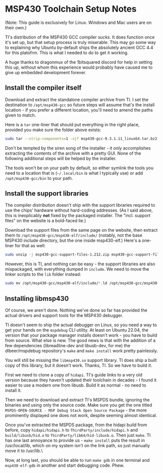 # MSP430 Toolchain Setup Notes

(Note: This guide is exclusively for Linux. Windows and Mac users are on their
own.)

TI's distribution of the MSP430 GCC compiler _sucks_. It does function once it's
set up, but that setup process is truly miserable. This may go some way to
explaining why Ubuntu by-default ships the absolutely ancient GCC 4.4 for this
platofrm. This is what I needed to do to get it working.

A huge thanks to dragonmux of the 1bitsquared discord for help in setting this
up, without whom this experience would probably have caused me to give up
embedded development forever.

## Install the compiler itself

Download and extract the standalone compiler archive from TI. I set the
destination to `/opt/msp430-gcc` so future steps will assume that's the install
location - if you prefer a different location, you'll need to amend the paths
given to match.

Here is a `tar` one-liner that should put everything in the right place,
provided you make sure the folder above exists:

```sh
sudo tar --strip-components=1 -xjf msp430-gcc-9.3.1.11_linux64.tar.bz2 -C /opt/msp430-gcc/
```

Don't be tempted by the siren song of the installer - it _only_ accomplishes
extracting the contents of the archive with a pretty GUI. None of the following
additional steps will be helped by the installer.

The tools won't be on your path by default, so either symlink the tools you need
to a location that is (`~/.local/bin` is what I typically use) or add
`/opt/msp430-gcc/bin` to your path.

## Install the support libraries

The compiler distribution doesn't ship with the support libraries required to
use the chips' hardware without hard-coding addresses. (As I said above, this is
inexplicably **not** fixed by the packaged installer. The "incl. support files"
on the website is a bold-faced lie.) 

Download the support files from the same page on the website, then extract them
to `/opt/msp430-gcc/msp430-elf/include/` (notably, not the base MSP430 include
directory, but the one inside msp430-elf.) Here's a one-liner for that as well:

```sh
sudo unzip -j msp430-gcc-support-files-1.212.zip msp430-gcc-support-files/include/* -d /opt/msp430-gcc/msp430-elf/include/
```

However, this is TI, and nothing can be easy - the support libraries are also
mispackaged, with everything dumped in `include`. We need to move the linker
scripts to the `lib` folder instead:

```sh
sudo mv /opt/msp430-gcc/msp430-elf/include/*.ld /opt/msp430-gcc/msp430-elf/lib/
```

## Installing libmsp430

Of course, we aren't done. Nothing we've done so far has provided the actual
drivers and support tools for the MSP430 debugger.

TI doesn't seem to ship the actual debugger on Linux, so you need a way to get
your hands on the `mspdebug` CLI utility. At least on Ubuntu 22.04, the version
that your package manager installs doesn't work - you have to build from source.
What else is new. The good news is that with the addition of a few dependencies 
(libreadline-dev and libusb-dev, for me) the dlbeer/mspdebug repository's `make`
and `make install` work pretty painlessly.

You will still be missing the `libmsp430.so` support library. TI does ship a
built copy of this library, but it doesn't work. Thanks, TI. So we have to build
it.

First we need to clone a copy of `hidapi`. TI's guide links to a very old
version because they haven't updated their toolchain in decades - I found it
easier to use a modern one from libusb. Build it as normal - no need to install
it.

Then we need to download and extract TI's MSPDS bundle, ignoring the binaries
and using only the source code. Make sure you get the one titled
`MSPDS-OPEN-SOURCE - MSP Debug Stack Open Source Package` - the more prominently
displayed one does not work, despite seeming almost identical.

Once you've extracted the MSPDS package, from the hidapi build from before, copy
`hidapi/hidapi.h` to `ThirdParty/include/hidapi.h` and `build/libusb/hid.o` to
`ThirdParty/lib64/hid-libusb.o`. Then just `make`. TI has one last annoyance to
provide us - `make install` puts the result in /usr/local/lib, which on my
system isn't on the link path, so just manually move it to /usr/lib.\

Now, at long last, you should be able to run `make gdb` in one terminal and
`msp430-elf-gdb` in another and start debugging code. Phew.